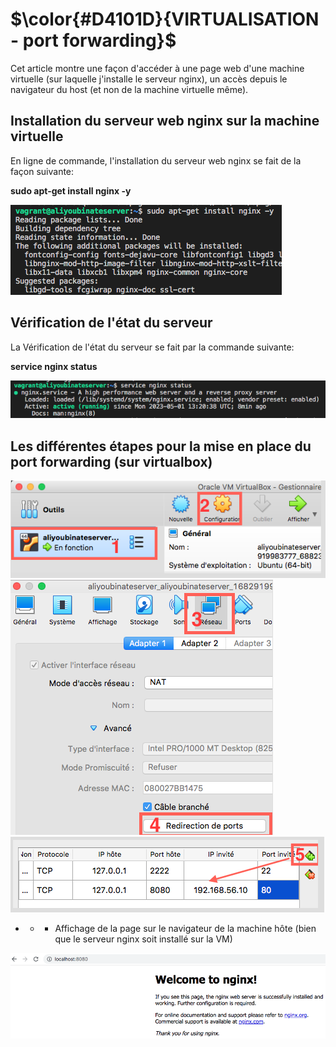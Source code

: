 # $\color{#D4101D}{VIRTUALISATION - port forwarding}$
Cet article montre une façon d'accéder à une page web d'une machine virtuelle (sur laquelle j'installe le serveur nginx), un accès depuis le navigateur du host (et non de la machine virtuelle même).



## Installation du serveur web nginx sur la machine virtuelle
En ligne de commande, l'installation du serveur web nginx se fait de la façon suivante:  

**sudo apt-get install nginx -y**

<img src="https://raw.githubusercontent.com/abiForSofteam/virtualisation/main/nginx_install.png">


## Vérification de l'état du serveur
La Vérification de l'état du serveur se fait par la commande suivante:  

**service nginx status**

<img src="https://raw.githubusercontent.com/abiForSofteam/virtualisation/main/nginx_status.png">

## Les différentes étapes pour la mise en place du port forwarding (sur virtualbox)
<img src="https://raw.githubusercontent.com/abiForSofteam/virtualisation/main/img1.png">

<img src="https://raw.githubusercontent.com/abiForSofteam/virtualisation/master/img2.png">

<img src="https://raw.githubusercontent.com/abiForSofteam/virtualisation/master/img3.png">

* * * Affichage de la page sur le navigateur de la machine hôte (bien que le serveur nginx soit installé sur la VM)

<img src="https://raw.githubusercontent.com/abiForSofteam/virtualisation/main/nginx_from_host_browser.png">
